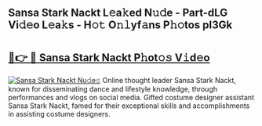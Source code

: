 ## Sansa Stark Nackt L𝚎a𝚔ed N𝚞𝚍e - Part-dLG Vi𝚍𝚎o L𝚎a𝚔s - H𝚘𝚝 O𝚗𝚕yf𝚊ns P𝚑𝚘tos pI3Gk

# <h2><a href="http://kfa05f.oniu.top/?m=Sansa+Stark+Nackt">🔗👉 🔴 Sansa Stark Nackt P𝚑ot𝚘𝚜 V𝚒d𝚎o</a></h2>

[![Sansa Stark Nackt Nu𝚍e𝚜](https://i.imgur.com/0qMVB7G.gif)](http://kfa05f.oniu.top/?m=Sansa+Stark+Nackt)
Online thought leader Sansa Stark Nackt, known for disseminating dance and lifestyle knowledge, through performances and vlogs on social media. Gifted costume designer assistant Sansa Stark Nackt, famed for their exceptional skills and accomplishments in assisting costume designers.  
